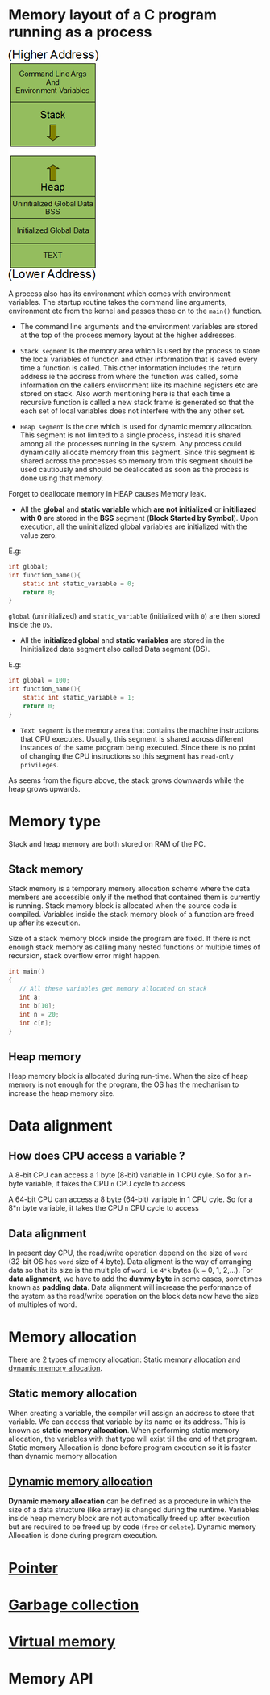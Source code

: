 # Memory layout of a C program running as a process

![](../../Environment/Images/process-memory-layout.png)

A process also has its environment which comes with environment variables. The startup routine takes the command line arguments, environment etc from the kernel and passes these on to the ``main()`` function.

* The command line arguments and the environment variables are stored at the top of the process memory layout at the higher addresses.
* ``Stack segment`` is the memory area which is used by the process to store the local variables of function and other information that is saved every time a function is called. This other information includes the return address ie the address from where the function was called, some information on the callers environment like its machine registers etc are stored on stack. Also worth mentioning here is that each time a recursive function is called a new stack frame is generated so that the each set of local variables does not interfere with the any other set.

* ``Heap segment`` is the one which is used for dynamic memory allocation. This segment is not limited to a single process, instead it is shared among all the processes running in the system. Any process could dynamically allocate memory from this segment. Since this segment is shared across the processes so memory from this segment should be used cautiously and should be deallocated as soon as the process is done using that memory.

Forget to deallocate memory in HEAP causes Memory leak.

* All the **global** and **static variable** which **are not initialized** or **initiliazed with 0** are stored in the **BSS** segment (**Block Started by Symbol**). Upon execution, all the uninitialized global variables are initialized with the value zero.

E.g:

```c
int global;
int function_name(){
    static int static_variable = 0;
    return 0;
}
```

``global`` (uninitialized) and ``static_variable`` (initialized with ``0``) are then stored inside the ``DS``.

* All the **initialized global** and **static variables** are stored in the Ininitialized data segment also called Data segment (DS).

E.g:

```c
int global = 100;
int function_name(){
    static int static_variable = 1;
    return 0;
}
```

* ``Text segment`` is the memory area that contains the machine instructions that CPU executes. Usually, this segment is shared across different instances of the same program being executed. Since there is no point of changing the CPU instructions so this segment has ``read-only privileges``.

As seems from the figure above, the stack grows downwards while the heap grows upwards.

# Memory type

Stack and heap memory are both stored on RAM of the PC.

## Stack memory

Stack memory is a temporary memory allocation scheme where the data members are accessible only if the method that contained them is currently is running. Stack memory block is allocated when the source code is compiled. Variables inside the stack memory block of a function are freed up after its execution.

Size of a stack memory block inside the program are fixed. If there is not enough stack memory as calling many nested functions or multiple times of recursion, stack overflow error might happen.

```c
int main()
{
   // All these variables get memory allocated on stack
   int a;
   int b[10];
   int n = 20;
   int c[n];
}
```

## Heap memory

Heap memory block is allocated during run-time. When the size of heap memory is not enough for the program, the OS has the mechanism to increase the heap memory size.

# Data alignment 

## How does CPU access a variable ?

A 8-bit CPU can access a 1 byte (8-bit) variable in 1 CPU cyle. So for a n-byte variable, it takes the CPU ``n`` CPU cycle to access

A 64-bit CPU can access a 8 byte (64-bit) variable in 1 CPU cyle. So for a 8*n byte variable, it takes the CPU ``n`` CPU cycle to access

## Data alignment

In present day CPU, the read/write operation depend on the size of ``word`` (32-bit OS has ``word`` size of 4 byte). Data aligment is the way of arranging data so that its size is the multiple of ``word``, i.e ``4*k`` bytes (``k`` = 0, 1, 2,...). For **data alignment**, we have to add the **dummy byte** in some cases, sometimes known as **padding data**. Data alignment will increase the performance of the system as the read/write operation on the block data now have the size of multiples of word.

# Memory allocation

There are 2 types of memory allocation: Static memory allocation and [dynamic memory allocation](Dynamic%20memory%20allocation).

## Static memory allocation

When creating a variable, the compiler will assign an address to store that variable. We can access that variable by its name or its address. This is known as **static memory allocation**. When performing static memory allocation, the variables with that type will exist till the end of that program. Static memory Allocation is done before program execution so it is faster than dynamic memory allocation

## [Dynamic memory allocation](Dynamic%20memory%20allocation)

**Dynamic memory allocation** can be defined as a procedure in which the size of a data structure (like array) is changed during the runtime. Variables inside heap memory block are not automatically freed up after execution but are required to be freed up by code (``free`` or ``delete``). Dynamic memory Allocation is done during program execution.

# [Pointer](Pointer)

# [Garbage collection](Garbage%20collection.md)

# [Virtual memory](Virtual%20memory.md)

# Memory API

